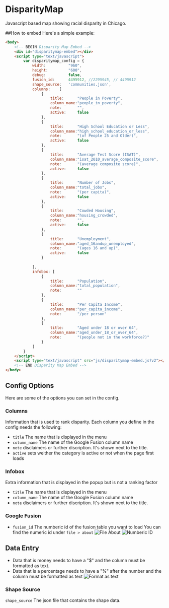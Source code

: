 DisparityMap
============

Javascript based map showing racial disparity in Chicago.

##How to embed
Here's a simple example:
```html
<body>
	<!-- BEGIN Disparity Map Embed -->
	<div id="disparitymap-embed"></div>
	<script type="text/javascript">
	    var disparitymap_config = {
			width:			"960",
			height:			"600",
			debug:			false,
			fusion_id:		4495912, //2295945, // 4495912
			shape_source:	'communities.json',
			columns:	[
				{
					title:		"People in Poverty",
					column_name:"people_in_poverty",
					note:		"",
					active:		false
				},
				{
					title:		"High School Education or Less",
					column_name:"high_school_education_or_less",
					note:		"(of People 25 and Older)",
					active:		false
				},
				{
					title:		"Average Test Score (ISAT)",
					column_name:"isat_2010_average_composite_score",
					note:		"(average composite score)",
					active:		false
				},
				{
					title:		"Number of Jobs",
					column_name:"total_jobs",
					note:		"(per capita)",
					active:		false
				},
				{
					title:		"Cowded Housing",
					column_name:"housing_crowded",
					note:		"",
					active:		false
				},
				{
					title:		"Unemployment",
					column_name:"aged_16andup_unemployed",
					note:		"(ages 16 and up)",
					active:		false
				}
						
			],
			infobox: [
				{
					title:		"Population",
					column_name:"total_population",
					note:		""
				},
				{
					title:		"Per Capita Income",
					column_name:"per_capita_income",
					note:		"/per person"
				},
				{
					title:		"Aged under 18 or over 64",
					column_name:"aged_under_18_or_over_64",
					note:		"(people not in the workforce?)"
				}
			]
		}
	</script>
	<script type="text/javascript" src="js/disparitymap-embed.js?v2"></script>
	<!-- END Disparity Map Embed -->
</body>
```

## Config Options
Here are some of the options you can set in the config.

### Columns
Information that is used to rank disparity. Each column you define in the config needs the following:
* `title` The name that is displayed in the menu
* `column_name` The name of the Google Fusion column name
* `note` disclaimers or further discription. It's shown next to the title.
* `active` sets weither the category is active or not when the page first loads

### Infobox
Extra information that is displayed in the popup but is not a ranking factor
* `title` The name that is displayed in the menu
* `column_name` The name of the Google Fusion column name
* `note` disclaimers or further discription. It's shown next to the title.

### Google Fusion
* `fusion_id` The numberic id of the fusion table you want to load
You can find the numeric id under `file > about`
![File About](http://24p.co/screenshots/DisparityMap-Fusiontable-about.png)
![Numberic ID](http://24p.co/screenshots/DisparityMap-NumbericID.png)
## Data Entry
* Data that is money needs to have a "$" and the column must be formatted as text.
* Data that is a percentage needs to have a "%" after the number and the column must be formatted as text
![Format as text](http://24p.co/screenshots/DisparityMap-FusionTable-FormatText.png)

### Shape Source
`shape_source` The json file that contains the shape data.